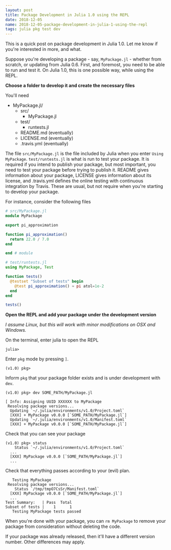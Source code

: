 ```yaml
---
layout: post
title: Package Development in Julia 1.0 using the REPL
date: 2018-12-05
name: 2018-12-05-package-development-in-julia-1-using-the-repl
tags: julia pkg test dev
---
```


This is a quick post on package development in Julia 1.0. Let me know if you're
interested in more, and what.

Suppose you're developing a package - say, `MyPackage.jl` - whether from scratch, or
updating from Julia 0.6.
First, and foremost, you need to be able to run and test it.
On Julia 1.0, this is one possible way, while using the REPL.

**Choose a folder to develop it and create the necessary files**

You'll need
- MyPackage.jl/
  - src/
    - MyPackage.jl
  - test/
    - runtests.jl
  - README.md (eventually)
  - LICENSE.md (eventually)
  - .travis.yml (eventually)

The file `src/MyPackage.jl` is the file included by Julia when you enter
`Using MyPackage`. `test/runtests.jl` is what is run to test your package. It is
required if you intend to publish your package, but most important, you need to test
your package before trying to publish it. README gives information about your package,
LICENSE gives information about its license, and .travis.yml defines the online testing
with continuous integration by Travis. These are usual, but not require when you're
starting to develop your package.

For instance, consider the following files
```julia
# src/MyPackage.jl
module MyPackage

export pi_approximation

function pi_approximation()
  return 22.0 / 7.0
end

end # module
```

```julia
# test/runtests.jl
using MyPackage, Test

function tests()
  @testset "Subset of tests" begin
    @test pi_approximation() ≈ pi atol=1e-2
  end
end

tests()
```

**Open the REPL and add your package under the development version**

*I assume Linux, but this will work with minor modifications on OSX and Windows.*

On the terminal, enter julia to open the REPL
```
julia>
```
Enter `pkg` mode by pressing `]`.
```
(v1.0) pkg>
```
Inform `pkg` that your package folder exists and is under development with `dev`.
```
(v1.0) pkg> dev SOME_PATH/MyPackage.jl

[ Info: Assigning UUID XXXXXX to MyPackage
 Resolving package versions...
  Updating `~/.julia/environments/v1.0/Project.toml`
  [XXX] + MyPackage v0.0.0 [`SOME_PATH/MyPackage.jl`]
  Updating `~/.julia/environments/v1.0/Manifest.toml`
  [XXX] + MyPackage v0.0.0 [`SOME_PATH/MyPackage.jl`]
```
Check that you can see your package
```
(v1.0) pkg> status
    Status `~/.julia/environments/v1.0/Project.toml`
  ...
  [XXX] MyPackage v0.0.0 [`SOME_PATH/MyPackage.jl`]
  ...
```
Check that everything passes according to your (evil) plan.
```
   Testing MyPackage
 Resolving package versions...
    Status `/tmp/tmpO7CsSr/Manifest.toml`
  [XXX] MyPackage v0.0.0 [`SOME_PATH/MyPackage.jl`]
  ...
Test Summary:   | Pass  Total
Subset of tests |    1      1
   Testing MyPackage tests passed 
```
When you're done with your package, you can `rm MyPackage` to remove your package from
consideration without deleting the code.

If your package was already released, then it'll have a different version number. Other
differences may apply.
